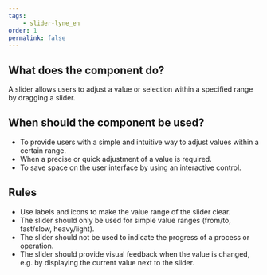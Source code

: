```yaml
---
tags: 
    - slider-lyne_en
order: 1
permalink: false
---
```


## What does the component do?
A slider allows users to adjust a value or selection within a specified range by dragging a slider.

## When should the component be used?
* To provide users with a simple and intuitive way to adjust values within a certain range.
* When a precise or quick adjustment of a value is required.
* To save space on the user interface by using an interactive control.

## Rules
* Use labels and icons to make the value range of the slider clear.
* The slider should only be used for simple value ranges (from/to, fast/slow, heavy/light).
* The slider should not be used to indicate the progress of a process or operation.
* The slider should provide visual feedback when the value is changed, e.g. by displaying the current value next to the slider.